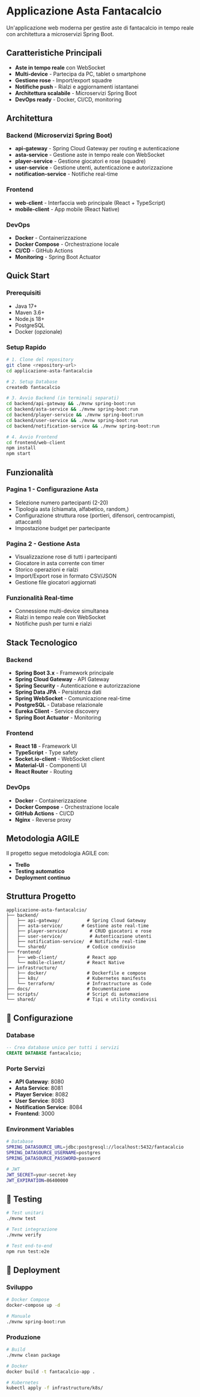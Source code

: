 # Applicazione Asta Fantacalcio

Un'applicazione web moderna per gestire aste di fantacalcio in tempo reale con architettura a microservizi Spring Boot.

## Caratteristiche Principali

- **Aste in tempo reale** con WebSocket
- **Multi-device** - Partecipa da PC, tablet o smartphone
- **Gestione rose** - Import/export squadre
- **Notifiche push** - Rialzi e aggiornamenti istantanei
- **Architettura scalabile** - Microservizi Spring Boot
- **DevOps ready** - Docker, CI/CD, monitoring

## Architettura

### Backend (Microservizi Spring Boot)
- **api-gateway** - Spring Cloud Gateway per routing e autenticazione
- **asta-service** - Gestione aste in tempo reale con WebSocket
- **player-service** - Gestione giocatori e rose (squadre)
- **user-service** - Gestione utenti, autenticazione e autorizzazione
- **notification-service** - Notifiche real-time

### Frontend
- **web-client** - Interfaccia web principale (React + TypeScript)
- **mobile-client** - App mobile (React Native)

### DevOps
- **Docker** - Containerizzazione
- **Docker Compose** - Orchestrazione locale
- **CI/CD** - GitHub Actions
- **Monitoring** - Spring Boot Actuator

## Quick Start

### Prerequisiti
- Java 17+
- Maven 3.6+
- Node.js 18+
- PostgreSQL
- Docker (opzionale)

### Setup Rapido

```bash
# 1. Clone del repository
git clone <repository-url>
cd applicazione-asta-fantacalcio

# 2. Setup Database
createdb fantacalcio

# 3. Avvio Backend (in terminali separati)
cd backend/api-gateway && ./mvnw spring-boot:run
cd backend/asta-service && ./mvnw spring-boot:run
cd backend/player-service && ./mvnw spring-boot:run
cd backend/user-service && ./mvnw spring-boot:run
cd backend/notification-service && ./mvnw spring-boot:run

# 4. Avvio Frontend
cd frontend/web-client
npm install
npm start
```

## Funzionalità

### Pagina 1 - Configurazione Asta
- Selezione numero partecipanti (2-20)
- Tipologia asta (chiamata, alfabetico, random,)
- Configurazione struttura rose (portieri, difensori, centrocampisti, attaccanti)
- Impostazione budget per partecipante

### Pagina 2 - Gestione Asta
- Visualizzazione rose di tutti i partecipanti
- Giocatore in asta corrente con timer
- Storico operazioni e rialzi
- Import/Export rose in formato CSV/JSON
- Gestione file giocatori aggiornati

### Funzionalità Real-time
- Connessione multi-device simultanea
- Rialzi in tempo reale con WebSocket
- Notifiche push per turni e rialzi

## Stack Tecnologico

### Backend
- **Spring Boot 3.x** - Framework principale
- **Spring Cloud Gateway** - API Gateway
- **Spring Security** - Autenticazione e autorizzazione
- **Spring Data JPA** - Persistenza dati
- **Spring WebSocket** - Comunicazione real-time
- **PostgreSQL** - Database relazionale
- **Eureka Client** - Service discovery
- **Spring Boot Actuator** - Monitoring

### Frontend
- **React 18** - Framework UI
- **TypeScript** - Type safety
- **Socket.io-client** - WebSocket client
- **Material-UI** - Componenti UI
- **React Router** - Routing

### DevOps
- **Docker** - Containerizzazione
- **Docker Compose** - Orchestrazione locale
- **GitHub Actions** - CI/CD
- **Nginx** - Reverse proxy

## Metodologia AGILE

Il progetto segue metodologia AGILE con:
- **Trello**
- **Testing automatico**
- **Deployment continuo**

## Struttura Progetto

```
applicazione-asta-fantacalcio/
├── backend/
│   ├── api-gateway/          # Spring Cloud Gateway
│   ├── asta-service/       # Gestione aste real-time
│   ├── player-service/        # CRUD giocatori e rose
│   ├── user-service/          # Autenticazione utenti
│   ├── notification-service/  # Notifiche real-time
│   └── shared/               # Codice condiviso
├── frontend/
│   ├── web-client/           # React app
│   └── mobile-client/        # React Native
├── infrastructure/
│   ├── docker/               # Dockerfile e compose
│   ├── k8s/                  # Kubernetes manifests
│   └── terraform/            # Infrastructure as Code
├── docs/                     # Documentazione
├── scripts/                  # Script di automazione
└── shared/                   # Tipi e utility condivisi
```

## 🔧 Configurazione

### Database
```sql
-- Crea database unico per tutti i servizi
CREATE DATABASE fantacalcio;
```

### Porte Servizi
- **API Gateway**: 8080
- **Asta Service**: 8081
- **Player Service**: 8082
- **User Service**: 8083
- **Notification Service**: 8084
- **Frontend**: 3000

### Environment Variables
```bash
# Database
SPRING_DATASOURCE_URL=jdbc:postgresql://localhost:5432/fantacalcio
SPRING_DATASOURCE_USERNAME=postgres
SPRING_DATASOURCE_PASSWORD=password

# JWT
JWT_SECRET=your-secret-key
JWT_EXPIRATION=86400000
```

## 🧪 Testing

```bash
# Test unitari
./mvnw test

# Test integrazione
./mvnw verify

# Test end-to-end
npm run test:e2e
```

## 🚀 Deployment

### Sviluppo
```bash
# Docker Compose
docker-compose up -d

# Manuale
./mvnw spring-boot:run
```

### Produzione
```bash
# Build
./mvnw clean package

# Docker
docker build -t fantacalcio-app .

# Kubernetes
kubectl apply -f infrastructure/k8s/
```